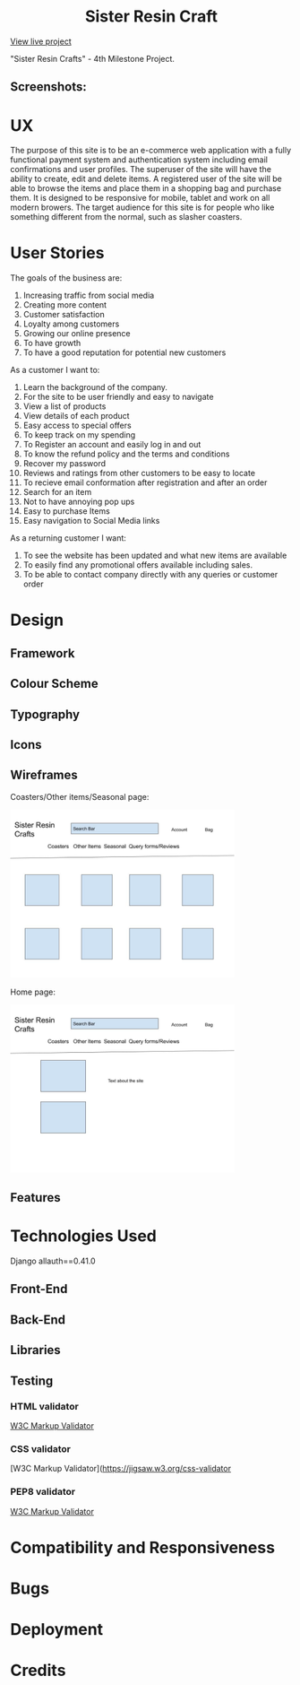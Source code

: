 <h1 align="center">Sister Resin Craft</h1>

[View live project]()

"Sister Resin Crafts" -  4th  Milestone Project.



<h2>Screenshots:</h2>


# UX
The purpose of this site is to be an e-commerce web application with a fully functional payment system
and authentication system including email confirmations and user profiles. The superuser of the site will have the ability to create, edit and delete items. A registered user of the site will be able to browse the items and place them in a shopping bag and purchase them.
It is designed to be responsive for mobile, tablet and work on all modern browers.
The target audience for this site is for people who like something different from the normal, such as slasher coasters.

# User Stories
The goals of the business are:
1.  Increasing traffic from social media
2.  Creating more content
3.  Customer satisfaction
4.  Loyalty among customers
5.  Growing our online presence
6.  To have growth
7.  To have a good reputation for potential new customers


As a customer I want to:
1.   Learn the background of the company.
2.   For the site to be user friendly and easy to navigate
3.   View a list of products
4.   View details of each product
5.   Easy access to special offers
6.   To keep track on my spending
7.   To Register an account and easily log in and out
8.   To know the refund policy and the terms and conditions
9.   Recover my password
10.  Reviews and ratings from other customers to be easy to locate
11.  To recieve email conformation after registration and after an order
12.  Search for an item
13.  Not to have annoying pop ups
14.  Easy to purchase Items
15.  Easy navigation to Social Media links


As a returning customer I want:
1.  To see the website has been updated and what new items are available
2.  To easily find any promotional offers available including sales.
3.  To be able to contact company directly with any queries or customer order




# Design

## Framework

## Colour Scheme

## Typography

## Icons

## Wireframes

Coasters/Other items/Seasonal page: 

<img src="wireframes/coasterspage.jpg" width="400px">

Home page:

<img src="wireframes/homepage.jpg" width="400px">

## Features


# Technologies Used
Django
allauth==0.41.0 

## Front-End


## Back-End

## Libraries


## Testing


### HTML validator
[W3C Markup Validator](https://validator.w3.org/)


### CSS validator
[W3C Markup Validator](https://jigsaw.w3.org/css-validator


### PEP8 validator
[W3C Markup Validator](https://www.pythonchecker.com/)


# Compatibility and Responsiveness

# Bugs

# Deployment


# Credits

